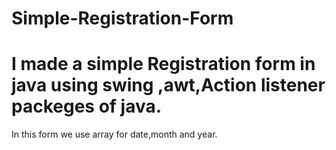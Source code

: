 # Simple-Registration-Form
# I made a simple Registration form in java using swing ,awt,Action listener packeges of java.
In this form we use array for date,month and year.
